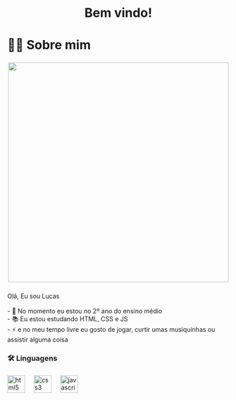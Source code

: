 <h1 align="center">Bem vindo!</h1>

###

<h1 align="left">👩‍💻  Sobre mim</h1>

###

<div align="center">
  <img height="500" src="https://i.pinimg.com/originals/93/2d/f1/932df101bb5e217beb4aa0532e138c99.gif"  />
</div>

###

<p align="left">Olá, Eu sou Lucas<br><br>- 🔭 No momento eu estou no 2º ano do ensino médio <br>- 📚 Eu estou estudando HTML, CSS e JS<br>- ⚡ e no meu tempo livre eu gosto de jogar, curtir umas musiquinhas ou assistir alguma coisa</p>

###

<h3 align="left">🛠 Linguagens</h3>

###

<div align="left">
  <img src="https://cdn.jsdelivr.net/gh/devicons/devicon/icons/html5/html5-original.svg" height="40" alt="html5 logo"  />
  <img width="12" />
  <img src="https://cdn.jsdelivr.net/gh/devicons/devicon/icons/css3/css3-original.svg" height="40" alt="css3 logo"  />
  <img width="12" />
  <img src="https://cdn.jsdelivr.net/gh/devicons/devicon/icons/javascript/javascript-original.svg" height="40" alt="javascript logo"  />
</div>

###
